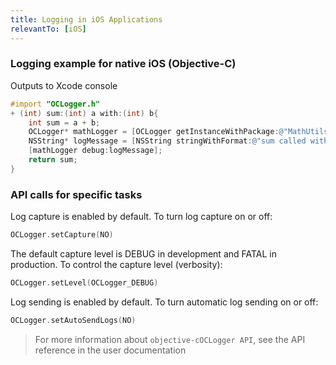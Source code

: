 ```yaml
---
title: Logging in iOS Applications
relevantTo: [iOS]
---
```

### Logging example for native iOS (Objective-C)
Outputs to Xcode console
```objective-c
#import "OCLogger.h"
+ (int) sum:(int) a with:(int) b{
    int sum = a + b;
    OCLogger* mathLogger = [OCLogger getInstanceWithPackage:@"MathUtils"];
    NSString* logMessage = [NSString stringWithFormat:@"sum called with args %d and %d. Returning %d", a, b, sum];
    [mathLogger debug:logMessage];
    return sum;
}
```
### API calls for specific tasks
Log capture is enabled by default. To turn log capture on or off:

```objective-c
OCLogger.setCapture(NO)
```

The default capture level is DEBUG in development and FATAL in production. To control the capture level (verbosity):

```objective-c
OCLogger.setLevel(OCLogger_DEBUG)
```

Log sending is enabled by default. To turn automatic log sending on or off:

```objective-c
OCLogger.setAutoSendLogs(NO)
```
> For more information about ```objective-cOCLogger API```, see the API reference in the user documentation
